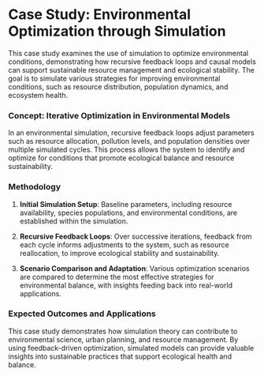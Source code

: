 # Case Study: Environmental Optimization through Simulation

This case study examines the use of simulation to optimize environmental conditions, demonstrating how recursive feedback loops and causal models can support sustainable resource management and ecological stability. The goal is to simulate various strategies for improving environmental conditions, such as resource distribution, population dynamics, and ecosystem health.

### Concept: Iterative Optimization in Environmental Models

In an environmental simulation, recursive feedback loops adjust parameters such as resource allocation, pollution levels, and population densities over multiple simulated cycles. This process allows the system to identify and optimize for conditions that promote ecological balance and resource sustainability.

### Methodology

1. **Initial Simulation Setup**: Baseline parameters, including resource availability, species populations, and environmental conditions, are established within the simulation.
   
2. **Recursive Feedback Loops**: Over successive iterations, feedback from each cycle informs adjustments to the system, such as resource reallocation, to improve ecological stability and sustainability.

3. **Scenario Comparison and Adaptation**: Various optimization scenarios are compared to determine the most effective strategies for environmental balance, with insights feeding back into real-world applications.

### Expected Outcomes and Applications

This case study demonstrates how simulation theory can contribute to environmental science, urban planning, and resource management. By using feedback-driven optimization, simulated models can provide valuable insights into sustainable practices that support ecological health and balance.